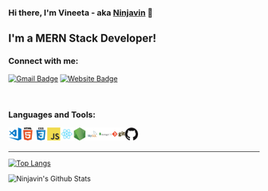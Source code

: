 ### Hi there, I'm Vineeta - aka [Ninjavin][website] 👋

## I'm a MERN Stack Developer!

### Connect with me:

[![Gmail Badge](https://img.shields.io/badge/-vinjain2006@gmail.com-c14438?style=for-the-badge&logo=Gmail&logoColor=white&link=mailto:vinjain2006@gmail.com)](mailto:vinjain2006@gmail.com)
[![Website Badge](https://img.shields.io/badge/-Ninjavin-14161A?style=for-the-badge&logo=PureScript&logoColor=white&link=https://ninjavin.github.io/)](https://ninjavin.github.io/)

<br />

### Languages and Tools:

<img align="left" alt="Visual Studio Code" width="26px" src="https://raw.githubusercontent.com/github/explore/80688e429a7d4ef2fca1e82350fe8e3517d3494d/topics/visual-studio-code/visual-studio-code.png" />
<img align="left" alt="HTML5" width="26px" src="https://raw.githubusercontent.com/github/explore/80688e429a7d4ef2fca1e82350fe8e3517d3494d/topics/html/html.png" />
<img align="left" alt="CSS3" width="26px" src="https://raw.githubusercontent.com/github/explore/80688e429a7d4ef2fca1e82350fe8e3517d3494d/topics/css/css.png" />
<img align="left" alt="JavaScript" width="26px" src="https://raw.githubusercontent.com/github/explore/80688e429a7d4ef2fca1e82350fe8e3517d3494d/topics/javascript/javascript.png" />
<img align="left" alt="React" width="26px" src="https://raw.githubusercontent.com/github/explore/80688e429a7d4ef2fca1e82350fe8e3517d3494d/topics/react/react.png" />
<img align="left" alt="Node.js" width="26px" src="https://raw.githubusercontent.com/github/explore/80688e429a7d4ef2fca1e82350fe8e3517d3494d/topics/nodejs/nodejs.png" />
<img align="left" alt="MySQL" width="26px" src="https://raw.githubusercontent.com/github/explore/80688e429a7d4ef2fca1e82350fe8e3517d3494d/topics/mysql/mysql.png" />
<img align="left" alt="MongoDB" width="26px" src="https://raw.githubusercontent.com/github/explore/80688e429a7d4ef2fca1e82350fe8e3517d3494d/topics/mongodb/mongodb.png" />
<img align="left" alt="Git" width="26px" src="https://raw.githubusercontent.com/github/explore/80688e429a7d4ef2fca1e82350fe8e3517d3494d/topics/git/git.png" />
<img align="left" alt="GitHub" width="26px" src="https://raw.githubusercontent.com/github/explore/78df643247d429f6cc873026c0622819ad797942/topics/github/github.png" />

<br />
<br />

---

[![Top Langs](https://github-readme-stats.vercel.app/api/top-langs/?username=Ninjavin&layout=compact)](https://github.com/Ninjavin/github-readme-stats)

<img align="left" alt="Ninjavin's Github Stats" src="https://github-readme-stats.vercel.app/api?username=Ninjavin&count_private=true&theme=cobalt&show_icons=true&hide_border=true" />

[website]: https://ninjavin.github.io/
[twitter]: https://twitter.com/vineeta_vj
[instagram]: https://instagram.com/n.i.n.j.a.v.i
